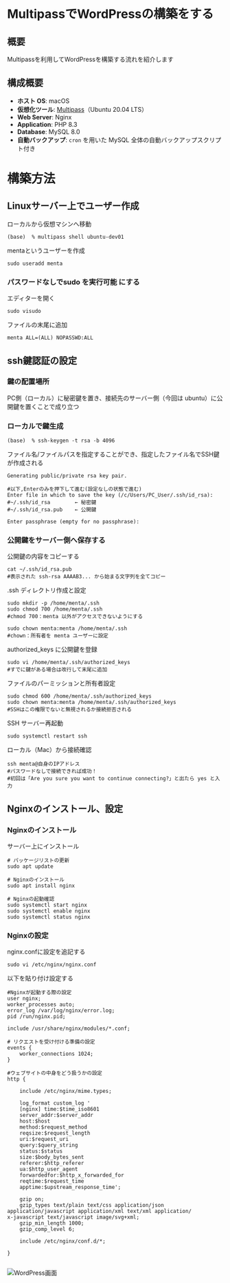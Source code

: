 # MultipassでWordPressの構築をする

## 概要
Multipassを利用してWordPressを構築する流れを紹介します

## 構成概要
- **ホスト OS**: macOS
- **仮想化ツール**: [Multipass](https://multipass.run/)（Ubuntu 20.04 LTS）
- **Web Server**: Nginx
- **Application**: PHP 8.3
- **Database**: MySQL 8.0
- **自動バックアップ**: `cron` を用いた MySQL 全体の自動バックアップスクリプト付き

# 構築方法
## Linuxサーバー上でユーザー作成
ローカルから仮想マシンへ移動
```
(base)  % multipass shell ubuntu-dev01
```
mentaというユーザーを作成
```
sudo useradd menta
```
### パスワードなしでsudo を実行可能 にする
エディターを開く
```
sudo visudo
```
ファイルの末尾に追加
```
menta ALL=(ALL) NOPASSWD:ALL
```
## ssh鍵認証の設定
### 鍵の配置場所
PC側（ローカル）に秘密鍵を置き、接続先のサーバー側（今回は ubuntu）に公開鍵を置くことで成り立つ
### ローカルで鍵生成
```
(base)  % ssh-keygen -t rsa -b 4096
```
ファイル名/ファイルパスを指定することができ、指定したファイル名でSSH鍵が作成される
```
Generating public/private rsa key pair.

#以下,Enterのみを押下して進む(設定なしの状態で進む)
Enter file in which to save the key (/c/Users/PC_User/.ssh/id_rsa):
#~/.ssh/id_rsa        ← 秘密鍵
#~/.ssh/id_rsa.pub    ← 公開鍵

Enter passphrase (empty for no passphrase):
```

### 公開鍵をサーバー側へ保存する
公開鍵の内容をコピーする
```
cat ~/.ssh/id_rsa.pub
#表示された ssh-rsa AAAAB3... から始まる文字列を全てコピー
```
 .ssh ディレクトリ作成と設定
```
sudo mkdir -p /home/menta/.ssh
sudo chmod 700 /home/menta/.ssh
#chmod 700：menta 以外がアクセスできないようにする

sudo chown menta:menta /home/menta/.ssh
#chown：所有者を menta ユーザーに設定
```
authorized_keys に公開鍵を登録
```
sudo vi /home/menta/.ssh/authorized_keys
#すでに鍵がある場合は改行して末尾に追加
```

ファイルのパーミッションと所有者設定
```
sudo chmod 600 /home/menta/.ssh/authorized_keys
sudo chown menta:menta /home/menta/.ssh/authorized_keys
#SSHはこの権限でないと無視されるか接続拒否される
```
SSH サーバー再起動
```
sudo systemctl restart ssh
```

ローカル（Mac）から接続確認
```
ssh menta@自身のIPアドレス
#パスワードなしで接続できれば成功！
#初回は「Are you sure you want to continue connecting?」と出たら yes と入力
```

## Nginxのインストール、設定
### Nginxのインストール
サーバー上にインストール
```
# パッケージリストの更新
sudo apt update

# Nginxのインストール
sudo apt install nginx

# Nginxの起動確認
sudo systemctl start nginx
sudo systemctl enable nginx
sudo systemctl status nginx
```
### Nginxの設定
nginx.confに設定を追記する
```
sudo vi /etc/nginx/nginx.conf
```
以下を貼り付け設定する
```
#Nginxが起動する際の設定
user nginx;
worker_processes auto;
error_log /var/log/nginx/error.log;
pid /run/nginx.pid;
 
include /usr/share/nginx/modules/*.conf;

# リクエストを受け付ける準備の設定
events {
    worker_connections 1024;
}

#ウェブサイトの中身をどう扱うかの設定
http {
 
    include /etc/nginx/mime.types;
 
    log_format custom_log '
    [nginx] time:$time_iso8601
    server_addr:$server_addr
    host:$host
    method:$request_method
    reqsize:$request_length
    uri:$request_uri
    query:$query_string
    status:$status
    size:$body_bytes_sent
    referer:$http_referer
    ua:$http_user_agent
    forwardedfor:$http_x_forwarded_for
    reqtime:$request_time
    apptime:$upstream_response_time';
 
    gzip on;
    gzip_types text/plain text/css application/json
application/javascript application/xml text/xml application/
x-javascript text/javascript image/svg+xml;
    gzip_min_length 1000;
    gzip_comp_level 6;
 
    include /etc/nginx/conf.d/*;
 
}
```



```

```

![WordPress画面](./images/WordPress.png)
